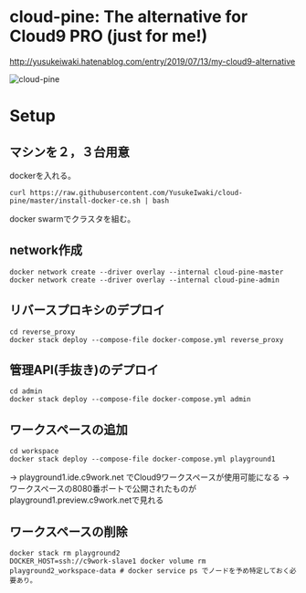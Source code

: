 # cloud-pine: The alternative for Cloud9 PRO (just for me!)

http://yusukeiwaki.hatenablog.com/entry/2019/07/13/my-cloud9-alternative

![cloud-pine](https://user-images.githubusercontent.com/11763113/64035114-f0f4a100-cb8a-11e9-8f94-6409a0c5e7fb.gif)

# Setup

## マシンを２，３台用意

dockerを入れる。

```
curl https://raw.githubusercontent.com/YusukeIwaki/cloud-pine/master/install-docker-ce.sh | bash
```

docker swarmでクラスタを組む。

## network作成

```
docker network create --driver overlay --internal cloud-pine-master
docker network create --driver overlay --internal cloud-pine-admin
```

## リバースプロキシのデプロイ


```
cd reverse_proxy
docker stack deploy --compose-file docker-compose.yml reverse_proxy
```

## 管理API(手抜き)のデプロイ


```
cd admin
docker stack deploy --compose-file docker-compose.yml admin
```


## ワークスペースの追加

```
cd workspace
docker stack deploy --compose-file docker-compose.yml playground1
```

→ playground1.ide.c9work.net でCloud9ワークスペースが使用可能になる
→ ワークスペースの8080番ポートで公開されたものが playground1.preview.c9work.netで見れる

## ワークスペースの削除

```
docker stack rm playground2
DOCKER_HOST=ssh://c9work-slave1 docker volume rm playground2_workspace-data # docker service ps でノードを予め特定しておく必要あり。
```
